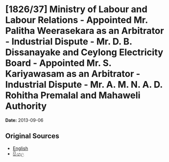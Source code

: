 # [1826/37] Ministry of Labour and Labour Relations - Appointed Mr. Palitha Weerasekara as an Arbitrator - Industrial Dispute - Mr. D. B. Dissanayake and Ceylong Electricity Board - Appointed Mr. S. Kariyawasam as an Arbitrator - Industrial Dispute - Mr. A. M. N. A. D. Rohitha Premalal and Mahaweli Authority

**Date:** 2013-09-06

## Original Sources

- [English](https://documents.gov.lk/view/extra-gazettes/2013/9/1826-37_E.pdf)
- [සිංහල](https://documents.gov.lk/view/extra-gazettes/2013/9/1826-37_S.pdf)
